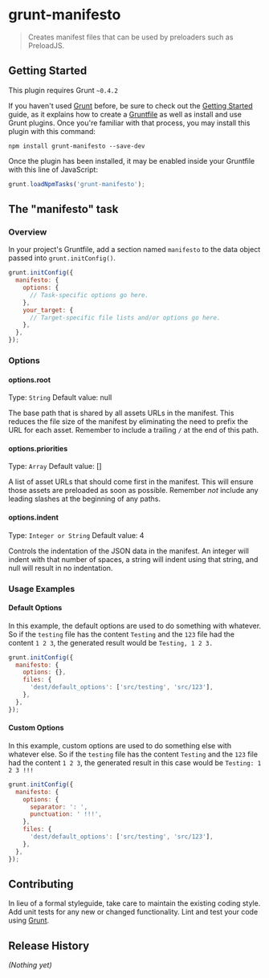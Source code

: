 # grunt-manifesto

> Creates manifest files that can be used by preloaders such as PreloadJS.

## Getting Started
This plugin requires Grunt `~0.4.2`

If you haven't used [Grunt](http://gruntjs.com/) before, be sure to check out the [Getting Started](http://gruntjs.com/getting-started) guide, as it explains how to create a [Gruntfile](http://gruntjs.com/sample-gruntfile) as well as install and use Grunt plugins. Once you're familiar with that process, you may install this plugin with this command:

```shell
npm install grunt-manifesto --save-dev
```

Once the plugin has been installed, it may be enabled inside your Gruntfile with this line of JavaScript:

```js
grunt.loadNpmTasks('grunt-manifesto');
```

## The "manifesto" task

### Overview
In your project's Gruntfile, add a section named `manifesto` to the data object passed into `grunt.initConfig()`.

```js
grunt.initConfig({
  manifesto: {
    options: {
      // Task-specific options go here.
    },
    your_target: {
      // Target-specific file lists and/or options go here.
    },
  },
});
```

### Options

#### options.root
Type: `String`
Default value: null

The base path that is shared by all assets URLs in the manifest. This reduces the file size of the manifest by eliminating the need to prefix the URL for each asset. Remember to include a trailing ```/``` at the end of this path.

#### options.priorities
Type: `Array`
Default value: []

A list of asset URLs that should come first in the manifest. This will ensure those assets are preloaded as soon as possible. Remember *not* include any leading slashes at the beginning of any paths.

#### options.indent
Type: `Integer or String`
Default value: 4

Controls the indentation of the JSON data in the manifest. An integer will indent with that number of spaces, a string will indent using that string, and null will result in no indentation.

### Usage Examples

#### Default Options
In this example, the default options are used to do something with whatever. So if the `testing` file has the content `Testing` and the `123` file had the content `1 2 3`, the generated result would be `Testing, 1 2 3.`

```js
grunt.initConfig({
  manifesto: {
    options: {},
    files: {
      'dest/default_options': ['src/testing', 'src/123'],
    },
  },
});
```

#### Custom Options
In this example, custom options are used to do something else with whatever else. So if the `testing` file has the content `Testing` and the `123` file had the content `1 2 3`, the generated result in this case would be `Testing: 1 2 3 !!!`

```js
grunt.initConfig({
  manifesto: {
    options: {
      separator: ': ',
      punctuation: ' !!!',
    },
    files: {
      'dest/default_options': ['src/testing', 'src/123'],
    },
  },
});
```

## Contributing
In lieu of a formal styleguide, take care to maintain the existing coding style. Add unit tests for any new or changed functionality. Lint and test your code using [Grunt](http://gruntjs.com/).

## Release History
_(Nothing yet)_
